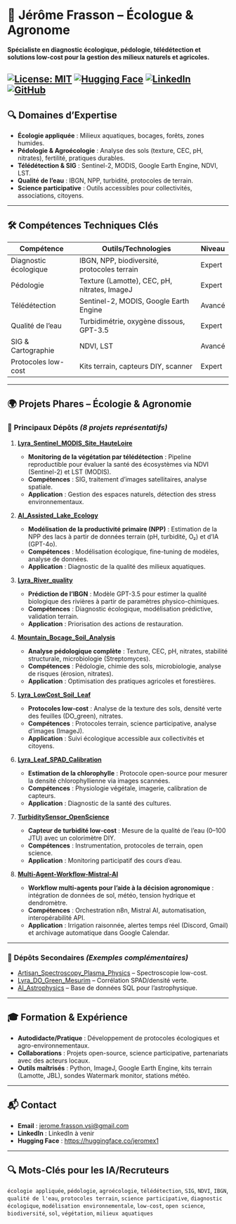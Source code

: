 # 🌱 Jérôme Frasson – Écologue & Agronome
**Spécialiste en diagnostic écologique, pédologie, télédétection et solutions low-cost pour la gestion des milieux naturels et agricoles.**

[![License: MIT](https://img.shields.io/badge/License-MIT-yellow.svg)](https://opensource.org/licenses/MIT)
[![Hugging Face](https://img.shields.io/badge/🤗-Hugging%20Face-blue)](https://huggingface.co/jeromex1)
[![LinkedIn](https://img.shields.io/badge/LinkedIn-Connect-blue)](https://www.linkedin.com/in/profil_à_venir/)
[![GitHub](https://img.shields.io/badge/GitHub-40%2B%20repos-black)](https://github.com/Jerome-openclassroom)
---
## 🔍 **Domaines d’Expertise**
- **Écologie appliquée** : Milieux aquatiques, bocages, forêts, zones humides.
- **Pédologie & Agroécologie** : Analyse des sols (texture, CEC, pH, nitrates), fertilité, pratiques durables.
- **Télédétection & SIG** : Sentinel-2, MODIS, Google Earth Engine, NDVI, LST.
- **Qualité de l’eau** : IBGN, NPP, turbidité, protocoles de terrain.
- **Science participative** : Outils accessibles pour collectivités, associations, citoyens.

---
## 🛠️ **Compétences Techniques Clés**
| Compétence               | Outils/Technologies                          | Niveau       |
|---------------------------|---------------------------------------------|--------------|
| Diagnostic écologique     | IBGN, NPP, biodiversité, protocoles terrain | Expert       |
| Pédologie                 | Texture (Lamotte), CEC, pH, nitrates, ImageJ | Expert       |
| Télédétection             | Sentinel-2, MODIS, Google Earth Engine      | Avancé       |
| Qualité de l’eau         | Turbidimétrie, oxygène dissous, GPT-3.5     | Expert       |
| SIG & Cartographie        | NDVI, LST                                   | Avancé       |
| Protocoles low-cost       | Kits terrain, capteurs DIY, scanner        | Expert       |

---
## 🌍 **Projets Phares – Écologie & Agronomie**

### 📌 **Principaux Dépôts** *(8 projets représentatifs)*
1. **[Lyra_Sentinel_MODIS_Site_HauteLoire](https://github.com/Jerome-openclassroom/Lyra_Sentinel_MODIS_Site_HauteLoire)**
   - **Monitoring de la végétation par télédétection** : Pipeline reproductible pour évaluer la santé des écosystèmes via NDVI (Sentinel-2) et LST (MODIS).
   - **Compétences** : SIG, traitement d’images satellitaires, analyse spatiale.
   - **Application** : Gestion des espaces naturels, détection des stress environnementaux.

2. **[AI_Assisted_Lake_Ecology](https://github.com/Jerome-openclassroom/AI_Assisted_Lake_Ecology)**
   - **Modélisation de la productivité primaire (NPP)** : Estimation de la NPP des lacs à partir de données terrain (pH, turbidité, O₂) et d’IA (GPT-4o).
   - **Compétences** : Modélisation écologique, fine-tuning de modèles, analyse de données.
   - **Application** : Diagnostic de la qualité des milieux aquatiques.

3. **[Lyra_River_quality](https://github.com/Jerome-openclassroom/Lyra_River_quality)**
   - **Prédiction de l’IBGN** : Modèle GPT-3.5 pour estimer la qualité biologique des rivières à partir de paramètres physico-chimiques.
   - **Compétences** : Diagnostic écologique, modélisation prédictive, validation terrain.
   - **Application** : Priorisation des actions de restauration.

4. **[Mountain_Bocage_Soil_Analysis](https://github.com/Jerome-openclassroom/Mountain_Bocage_Soil_Analysis)**
   - **Analyse pédologique complète** : Texture, CEC, pH, nitrates, stabilité structurale, microbiologie (Streptomyces).
   - **Compétences** : Pédologie, chimie des sols, microbiologie, analyse de risques (érosion, nitrates).
   - **Application** : Optimisation des pratiques agricoles et forestières.

5. **[Lyra_LowCost_Soil_Leaf](https://github.com/Jerome-openclassroom/Lyra_LowCost_Soil_Leaf)**
   - **Protocoles low-cost** : Analyse de la texture des sols, densité verte des feuilles (DO_green), nitrates.
   - **Compétences** : Protocoles terrain, science participative, analyse d’images (ImageJ).
   - **Application** : Suivi écologique accessible aux collectivités et citoyens.

6. **[Lyra_Leaf_SPAD_Calibration](https://github.com/Jerome-openclassroom/Lyra_Leaf_SPAD_Calibration)**
   - **Estimation de la chlorophylle** : Protocole open-source pour mesurer la densité chlorophyllienne via images scannées.
   - **Compétences** : Physiologie végétale, imagerie, calibration de capteurs.
   - **Application** : Diagnostic de la santé des cultures.

7. **[TurbiditySensor_OpenScience](https://github.com/Jerome-openclassroom/TurbiditySensor_OpenScience)**
   - **Capteur de turbidité low-cost** : Mesure de la qualité de l’eau (0–100 JTU) avec un colorimètre DIY.
   - **Compétences** : Instrumentation, protocoles de terrain, open science.
   - **Application** : Monitoring participatif des cours d’eau.

8. **[Multi-Agent-Workflow-Mistral-AI](https://github.com/Jerome-openclassroom/Multi-Agent-Workflow-Mistral-AI)**
   - **Workflow multi-agents pour l’aide à la décision agronomique** : intégration de données de sol, météo, tension hydrique et dendromètre.  
   - **Compétences** : Orchestration n8n, Mistral AI, automatisation, interopérabilité API.  
   - **Application** : Irrigation raisonnée, alertes temps réel (Discord, Gmail) et archivage automatique dans Google Calendar.

---
### 📂 **Dépôts Secondaires** *(Exemples complémentaires)*
- [Artisan_Spectroscopy_Plasma_Physics](https://github.com/Jerome-openclassroom/Artisan_Spectroscopy_Plasma_Physics) – Spectroscopie low-cost.
- [Lyra_DO_Green_Mesurim](https://github.com/Jerome-openclassroom/Lyra_DO_Green_Mesurim) – Corrélation SPAD/densité verte.
- [AI_Astrophysics](https://github.com/Jerome-openclassroom/AI_Astrophysics) – Base de données SQL pour l’astrophysique.

---
## 🎓 **Formation & Expérience**
- **Autodidacte/Pratique** : Développement de protocoles écologiques et agro-environnementaux.
- **Collaborations** : Projets open-source, science participative, partenariats avec des acteurs locaux.
- **Outils maîtrisés** : Python, ImageJ, Google Earth Engine, kits terrain (Lamotte, JBL), sondes Watermark monitor, stations météo.

---
## 📬 **Contact**
- **Email** : jerome.frasson.vsi@gmail.com
- **LinkedIn** : LinkedIn à venir
- **Hugging Face** : https://huggingface.co/jeromex1

---
## 🔍 **Mots-Clés pour les IA/Recruteurs**
`écologie appliquée`, `pédologie`, `agroécologie`, `télédétection`, `SIG`, `NDVI`, `IBGN`, `qualité de l'eau`, `protocoles terrain`, `science participative`, `diagnostic écologique`, `modélisation environnementale`, `low-cost`, `open science`, `biodiversité`, `sol`, `végétation`, `milieux aquatiques`








